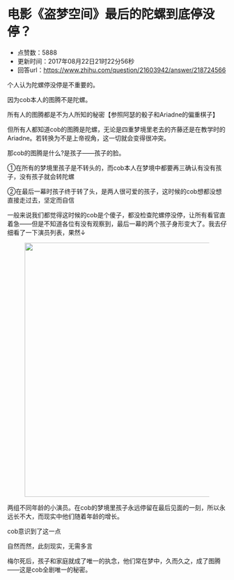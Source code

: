 # 电影《盗梦空间》最后的陀螺到底停没停？
- 点赞数：5888
- 更新时间：2017年08月22日21时22分56秒
- 回答url：https://www.zhihu.com/question/21603942/answer/218724566
<body>
 <p data-pid="D7FFdNr0">个人认为陀螺停没停是不重要的。</p>
 <p data-pid="xXn4kgzP">因为cob本人的图腾不是陀螺。</p>
 <p data-pid="6DlL2XZI">所有人的图腾都是不为人所知的秘密【参照阿瑟的骰子和Ariadne的偏重棋子】</p>
 <p data-pid="65LwV-IZ">但所有人都知道cob的图腾是陀螺，无论是四重梦境里老去的齐藤还是在教学时的Ariadne。若转换为不是上帝视角，这一切就会变得很冲突。</p>
 <p data-pid="yyGXkYhK">那cob的图腾是什么?是孩子——孩子的脸。</p>
 <p data-pid="1CEag7Uu">①在所有的梦境里孩子是不转头的，而cob本人在梦境中都要再三确认有没有孩子，没有孩子就会转陀螺</p>
 <p data-pid="WKLlzx1j">②在最后一幕时孩子终于转了头，是两人很可爱的孩子，这时候的cob想都没想直接走过去，坚定而自信</p>
 <p data-pid="I6lpTboW">一般来说我们都觉得这时候的cob是个傻子，都没检查陀螺停没停，让所有看官直着急——但是不知道各位有没有观察到，最后一幕的两个孩子身形变大了。我去仔细看了一下演员列表，果然↓</p>
 <figure>
  <img src="https://pic1.zhimg.com/50/v2-a6234ce626369502ef4ba56144e65080_720w.jpg?source=1940ef5c" data-rawwidth="582" data-rawheight="158" data-original-token="v2-a6234ce626369502ef4ba56144e65080" class="origin_image zh-lightbox-thumb" width="582" data-original="https://pica.zhimg.com/v2-a6234ce626369502ef4ba56144e65080_r.jpg?source=1940ef5c">
 </figure>
 <p data-pid="UqHP4BPX">两组不同年龄的小演员。在cob的梦境里孩子永远停留在最后见面的一刻，所以永远长不大，而现实中他们随着年龄的增长。</p>
 <p data-pid="m7hRThVK">cob意识到了这一点</p>
 <p data-pid="V3So4TyB">自然而然，此刻现实，无需多言</p>
 <p data-pid="sEoC6FHY">梅尔死后，孩子和家庭就成了唯一的执念，他们常在梦中，久而久之，成了图腾——这是cob全剧唯一的秘密。</p>
</body>